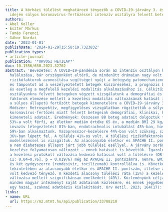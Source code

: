 ```yaml
---
title: A kórházi túlélést meghatározó tényezők a COVID–19-járvány 3. és 4. hulláma
  idején súlyos koronavírus-fertőzéssel intenzív osztályra felvett betegekben
authors:
- Ábel Koller
- Eszter Márkus
- Tamás Ferenci
- Gábor Nardai
date: '2023-01-01'
publishDate: '2024-01-29T15:58:19.732383Z'
publication_types:
- article-journal
publication: '*ORVOSI HETILAP*'
doi: 10.1556/650.2023.32762
abstract: 'Bevezetés: A COVID–19-pandémia során az intenzív osztályon kezelt betegek
  halálozása, bár országonként eltérő, de mindenütt drámaian nagy volt (20–60%). A
  rizikófaktorok azonosítása segítséget nyújt a betegség patomechanizmusának megértésében,
  és támpontot ad a veszélyeztetett betegek kiszűréséhez, a prognózis becsléséhez
  és esetleg a megfelelő kezelési modalitás alkalmazásához is. Célkitűzés: Intenzív
  osztályunkra felvett betegeken végzett vizsgálatunk a demográfiai és állapotsúlyossági
  faktorok elemzése mellett a kezelési modalitás változásának hatását is vizsgálta
  a súlyos állapotú fertőzött betegek kimenetelére a COVID–19-járvány 3. és 4. hullámában.
  Módszer: Retrospektív, megfigyeléses vizsgálatban rögzítettük a súlyos légzési elégtelenséggel,
  koronavírus-fertőzés miatt felvett betegeink demográfiai, klinikai, kezelési és
  kimeneteli adatait. Eredmények: Összesen 88 beteg adatait dolgoztuk fel. A betegek
  53%-a volt férfi, az életkor medián értéke 65 év, a medián BMI 29 kg/m 2 volt. Nem
  invazív lélegeztetést 81%-ban, endotrachealis intubálást 45%-ban, hasra fordítást
  59%-ban alkalmaztunk. Vazopresszor-kezelésre 44%-ban volt szükség, szekunder infekció
  36%-ban lépett fel. A túlélés 41%-os volt. A túlélési rizikófaktorokat többváltozós
  modellezéssel is vizsgáltuk. Az alacsonyabb életkor és APACHE II. pontszám mellett
  a nem diabeteses állapot járt jobb túlélési eséllyel. A járvány során a betegek
  kezelése folyamatosan változott – ennek hatásait is követtük. Igazolódott, hogy
  a kezelési protokoll változása kedvező hatással volt a túlélésre (OR = 0,18 [95%
  CI: 0,04–0,76], p = 0,01976) még az APACHE II. pontszámra, nemre, BMI-re, két társbetegségre
  és két gyógyszerre (remdesivir, tocilizumab) kontrollálva is. Következtetés: A túlélés
  tekintetében az alacsonyabb életkor és APACHE II. pontszám, illetve a diabetes hiánya
  volt kedvező tényező. A kezdeti alacsony túlélési ráta (15%) a kezelési protokoll
  változása mellett szignifikánsan emelkedett (49%). Közleményünk célja, hogy biztassunk
  minden magyar intézményt saját adatainak közlésére, és ennek jegyében kezdeményezzük
  egy hazai, szakmai adatbázis kialakítását. Orv Hetil. 2023; 164(17): 651–658.'
links:
- name: URL
  url: https://m2.mtmt.hu/api/publication/33788210
---
```

